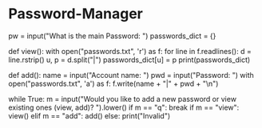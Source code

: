 # Password-Manager

pw = input("What is the main Password: ")
passwords_dict = {}

def view():
    with open("passwords.txt", 'r') as f:
        for line in f.readlines():
            d = line.rstrip()
            u, p = d.split("|")
            passwords_dict[u] = p
        print(passwords_dict)

def add():
    name = input("Account name: ")
    pwd = input("Password: ")
    with open("passwords.txt", 'a') as f:
        f.write(name + "|" + pwd + "\n")

while True:
    m = input("Would you like to add a new password or view existing ones (view, add)? ").lower()
    if m == "q":
        break
    if m == "view":
        view()
    elif m == "add":
        add()
    else:
        print("Invalid")
